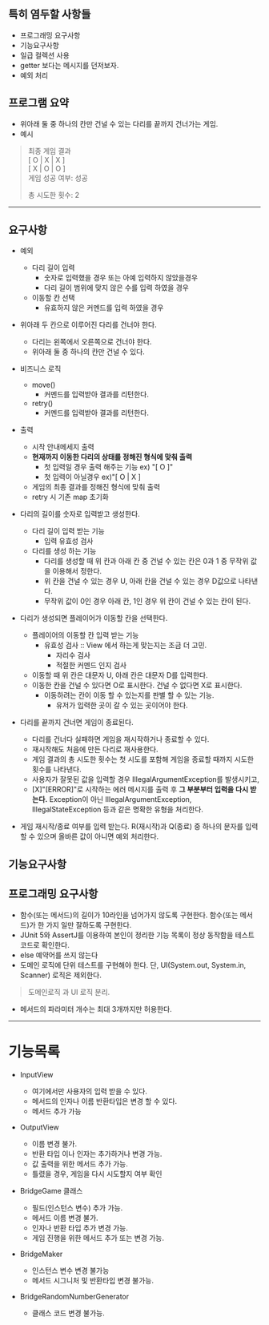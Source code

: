 ## 특히 염두할 사항들
- 프로그래밍 요구사항
- 기능요구사항
- 일급 컬렉션 사용
- getter 보다는 메시지를 던저보자.
- 예외 처리

## 프로그램 요약
- 위아래 둘 중 하나의 칸만 건널 수 있는 다리를 끝까지 건너가는 게임.
- 예시 
> 최종 게임 결과<br>
[ O | X | X ] <br>
[ X | O | O ] <br>
>게임 성공 여부: 성공
> 
>총 시도한 횟수: 2
---
## 요구사항

- 예외
  - 다리 길이 입력 
    - 숫자로 입력했을 경우 또는 아예 입력하지 않았을경우
    - 다리 길이 범위에 맞지 않은 수를 입력 하였을 경우
  - 이동할 칸 선택
    - 유효하지 않은 커멘드를 입력 하였을 경우
    
- 위아래 두 칸으로 이루어진 다리를 건너야 한다.
  - 다리는 왼쪽에서 오른쪽으로 건너야 한다. 
  - 위아래 둘 중 하나의 칸만 건널 수 있다.
  
- 비즈니스 로직 
  - move() 
    - 커멘드를 입력받아 결과를 리턴한다.
  - retry() 
    - 커멘드를 입력받아 결과를 리턴한다.

- 출력 
  - 시작 안내메세지 출력 
  - **현재까지 이동한 다리의 상태를 정해진 형식에 맞춰 출력**
    - 첫 입력일 경우 출력 해주는 기능 ex) "[ O ]"
    - 첫 입력이 아닐경우 ex)"[ O | X ]
  - 게임의 최종 결과를 정해진 형식에 맞춰 출력
  - retry 시 기존 map 초기화
    
- 다리의 길이를 숫자로 입력받고 생성한다. 
  - 다리 길이 입력 받는 기능 
    - 입력 유효성 검사
  - 다리를 생성 하는 기능 
    - 다리를 생성할 때 위 칸과 아래 칸 중 건널 수 있는 칸은 0과 1 중 무작위 값을 이용해서 정한다.
    - 위 칸을 건널 수 있는 경우 U, 아래 칸을 건널 수 있는 경우 D값으로 나타낸다.
    - 무작위 값이 0인 경우 아래 칸, 1인 경우 위 칸이 건널 수 있는 칸이 된다.

- 다리가 생성되면 플레이어가 이동할 칸을 선택한다.
  - 플레이어의 이동할 칸 입력 받는 기능 
    - 유효성 검사 :: View 에서 하는게 맞는지는 조금 더 고민.
      - 자리수 검사
      - 적절한 커멘드 인지 검사
  - 이동할 때 위 칸은 대문자 U, 아래 칸은 대문자 D를 입력한다.
  - 이동한 칸을 건널 수 있다면 O로 표시한다. 건널 수 없다면 X로 표시한다.
    - 이동하려는 칸이 이동 할 수 있는지를 판별 할 수 있는 기능.
      - 유저가 입력한 곳이 갈 수 있는 곳이어야 한다.
      
- 다리를 끝까지 건너면 게임이 종료된다.
  - 다리를 건너다 실패하면 게임을 재시작하거나 종료할 수 있다.
  - 재시작해도 처음에 만든 다리로 재사용한다.
  - 게임 결과의 총 시도한 횟수는 첫 시도를 포함해 게임을 종료할 때까지 시도한 횟수를 나타낸다.
  - 사용자가 잘못된 값을 입력할 경우 IllegalArgumentException를 발생시키고, 
  - [X]"[ERROR]"로 시작하는 에러 메시지를 출력 후 **그 부분부터 입력을 다시 받는다.**
    Exception이 아닌 IllegalArgumentException, IllegalStateException 등과 같은 명확한 유형을 처리한다.

- 게임 재시작/종료 여부를 입력 받는다. R(재시작)과 Q(종료) 중 하나의 문자를 입력할 수 있으며 올바른 값이 아니면 예외 처리한다.
## 기능요구사항
## 프로그래밍 요구사항
- 함수(또는 메서드)의 길이가 10라인을 넘어가지 않도록 구현한다. 함수(또는 메서드)가 한 가지 일만 잘하도록 구현한다.
- JUnit 5와 AssertJ를 이용하여 본인이 정리한 기능 목록이 정상 동작함을 테스트 코드로 확인한다.
- else 예약어를 쓰지 않는다
- 도메인 로직에 단위 테스트를 구현해야 한다. 단, UI(System.out, System.in, Scanner) 로직은 제외한다. 
> 도메인로직 과 UI 로직 분리.
- 메서드의 파라미터 개수는 최대 3개까지만 허용한다.
---
# 기능목록

- InputView 
  - 여기에서만 사용자의 입력 받을 수 있다.
  - 메서드의 인자나 이름 반환타입은 변경 할 수 있다.
  - 메서드 추가 가능

- OutputView
  - 이름 변경 불가.
  - 반환 타입 이나 인자는 추가하거나 변경 가능.
  - 값 출력을 위한 메서드 추가 가능.
  - 틀렸을 경우, 게임을 다시 시도할지 여부 확인 

- BridgeGame 클래스
  - 필드(인스턴스 변수) 추가 가능.
  - 메서드 이름 변경 불가.
  - 인자나 반환 타입 추가 변경 가능.
  - 게임 진행을 위한 메서드 추가 또는 변경 가능.

- BridgeMaker
  - 인스턴스 변수 변경 불가능
  - 메서드 시그니처 및 반환타입 변경 불가능.
- BridgeRandomNumberGenerator
  - 클래스 코드 변경 불가능.